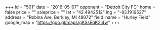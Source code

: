 +++
id = "501"
date = "2016-05-07"
opponent = "Detroit City FC"
home = false
price = ""
saleprice = ""
lat = "42.4942512"
lng = "-83.1919527"
address = "Robina Ave, Berkley, MI 48072"
field_name = "Hurley Field"
google_map = "https://goo.gl/maps/gKSsEqK2i4w"
+++
